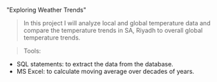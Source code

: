 "Exploring Weather Trends"
> In this project I will analyze local and global temperature data
and compare the temperature trends in SA, Riyadh to overall
global temperature trends.


>Tools:
- SQL statements: to extract the data from the database.
- MS Excel: to calculate moving average over decades of years.
